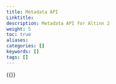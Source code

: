 ```yaml
---
title: Metadata API
Linktitle: 
description: Metadata API for Altinn 2
weight: 5
toc: true
aliases:
categories: []
keywords: []
tags: []
---
```


{{<children description="true" />}}